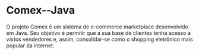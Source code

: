 # Comex--Java
O projeto Comex é um sistema de e-commerce marketplace desenvolvido em Java. Seu objetivo é permitir que a sua base de clientes tenha acesso a vários vendedores e, assim, consolidar-se como o shopping eletrônico mais popular da internet.
